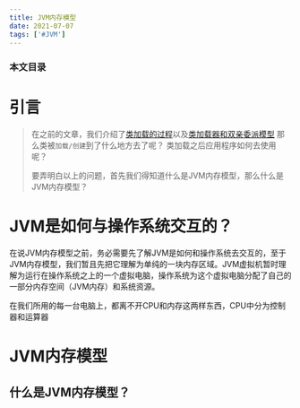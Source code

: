 ```yaml
---
title: JVM内存模型
date: 2021-07-07
tags: ['#JVM']
---
```


### 本文目录
<!-- toc -->


# 引言
> 在之前的文章，我们介绍了[类加载的过程](https://imchenway.com/2021/07/01/JVM-类加载机制/)以及[类加载器和双亲委派模型](https://imchenway.com/2021/07/02/JVM-类加载器与双亲委派模型/)
> 那么类被`加载/创建`到了什么地方去了呢？
> 类加载之后应用程序如何去使用呢？
> 
> 要弄明白以上的问题，首先我们得知道什么是JVM内存模型，那么什么是JVM内存模型？

# JVM是如何与操作系统交互的？
在说JVM内存模型之前，务必需要先了解JVM是如何和操作系统去交互的，至于JVM内存模型，我们暂且先把它理解为单纯的一块内存区域。JVM虚拟机暂时理解为运行在操作系统之上的一个虚拟电脑，操作系统为这个虚拟电脑分配了自己的一部分内存空间（JVM内存）和系统资源。

在我们所用的每一台电脑上，都离不开CPU和内存这两样东西，CPU中分为控制器和运算器
# JVM内存模型
## 什么是JVM内存模型？